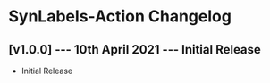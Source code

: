 # SynLabels-Action Changelog

## [v1.0.0] --- 10th April 2021 --- Initial Release

- Initial Release
